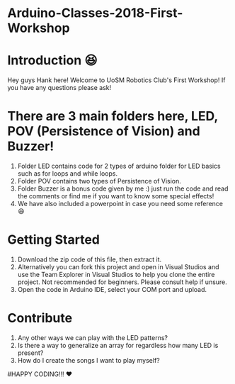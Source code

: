 # Arduino-Classes-2018-First-Workshop

# Introduction :laughing:
Hey guys Hank here! Welcome to UoSM Robotics Club's First Workshop! If you have any questions please ask!

# There are 3 main folders here, LED, POV (Persistence of Vision) and Buzzer!
1. Folder LED contains code for 2 types of arduino folder for LED basics such as for loops and while loops.
2. Folder POV contains two types of Persistence of Vision.
3. Folder Buzzer is a bonus code given by me :) just run the code and read the comments or find me if you want to know some special effects!
4. We have also included a powerpoint in case you need some reference :smile:

# Getting Started
1. Download the zip code of this file, then extract it.
1. Alternatively you can fork this project and open in Visual Studios and use the Team Explorer in Visual Studios to help you clone the entire project. Not recommended for beginners. Please consult help if unsure.
2. Open the code in Arduino IDE, select your COM port and upload.

# Contribute
1. Any other ways we can play with the LED patterns?
2. Is there a way to generalize an array for regardless how many LED is present? 
3. How do I create the songs I want to play myself?

#HAPPY CODING!!! :heart:
